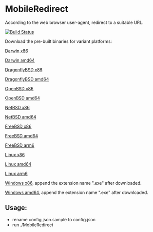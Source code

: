 # MobileRedirect
According to the web browser user-agent, redirect to a suitable URL.

[![Build Status](https://secure.travis-ci.org/missdeer/MobileRedirect.png)](https://travis-ci.org/missdeer/MobileRedirect)

Download the pre-built binaries for variant platforms:

[Darwin x86](https://github.com/missdeer/MobileRedirect/raw/prebuilt/MobileRedirect-darwin-386)

[Darwin amd64](https://github.com/missdeer/MobileRedirect/raw/prebuilt/MobileRedirect-darwin-amd64)

[DragonflyBSD x86](https://github.com/missdeer/MobileRedirect/raw/prebuilt/MobileRedirect-dragonfly-386)

[DragonflyBSD amd64](https://github.com/missdeer/MobileRedirect/raw/prebuilt/MobileRedirect-dragonfly-amd64)

[OpenBSD x86](https://github.com/missdeer/MobileRedirect/raw/prebuilt/MobileRedirect-openbsd-386)

[OpenBSD amd64](https://github.com/missdeer/MobileRedirect/raw/prebuilt/MobileRedirect-openbsd-amd64)

[NetBSD x86](https://github.com/missdeer/MobileRedirect/raw/prebuilt/MobileRedirect-netbsd-386)

[NetBSD amd64](https://github.com/missdeer/MobileRedirect/raw/prebuilt/MobileRedirect-netbsd-amd64)

[FreeBSD x86](https://github.com/missdeer/MobileRedirect/raw/prebuilt/MobileRedirect-freebsd-386)

[FreeBSD amd64](https://github.com/missdeer/MobileRedirect/raw/prebuilt/MobileRedirect-freebsd-amd64)

[FreeBSD arm6](https://github.com/missdeer/MobileRedirect/raw/prebuilt/MobileRedirect-freebsd-arm)

[Linux x86](https://github.com/missdeer/MobileRedirect/raw/prebuilt/MobileRedirect-linux-386)

[Linux amd64](https://github.com/missdeer/MobileRedirect/raw/prebuilt/MobileRedirect-linux-amd64)

[Linux arm6](https://github.com/missdeer/MobileRedirect/raw/prebuilt/MobileRedirect-linux-arm)

[Windows x86](https://github.com/missdeer/MobileRedirect/raw/prebuilt/MobileRedirect-windows-386), append the extension name ".exe" after downloaded.

[Windows amd64](https://github.com/missdeer/MobileRedirect/raw/prebuilt/MobileRedirect-windows-amd64), append the extension name ".exe" after downloaded.

Usage:
----

- rename config.json.sample to config.json
- run ./MobileRedirect
